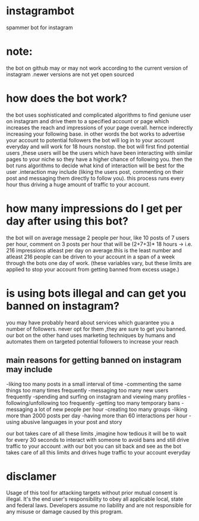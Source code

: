 # instagrambot
spammer bot for instagram

# note:
the bot on github may or may not work according to the current version of instagram .newer versions are not yet open sourced

# how does the bot work?

the bot uses sophisticated and complicated algorithms to find geniune user on instagram and drive them to a specified account or page which increases the reach and impressions of your page overall. hernce inderectly increasing your following base.
in other words the bot works to advertise your account to potential followers
the bot will log in to your account everyday and will work for 18 hours nonstop.
the bot will first find potential users ,these users will be the users which have been interacting with similar pages to your niche so they have a higher chance of following you.
then the bot runs algorithms to decide what kind of interaction will be best for the user .interaction may include (liking the users post, commenting on their post and messaging them directly to follow you). this process runs every hour thus driving a huge amount of traffic to your account.

# how many impressions do I get per day after using this bot?

the bot will on average message 2 people per hour, like 10 posts of 7 users per hour, comment on 3 posts per hour 
that will be (2+7+3)* 18 hours -> i.e. 216 impressions atleast per day on average.this is the least number and atleast 216 people can be driven to your account in a span of a week through the bots one day of work.
(these variables vary, but these limits are applied to stop your account from getting banned from excess usage.)

# is using bots illegal and can get you banned on instagram?

you may have probably heard about services which guarantee you a number of followers. never opt for them ,they are sure to get you banned. our bot on the other hand uses marketing techniques by humans and automates them  on targeted potential followers to increase your reach
## main reasons for getting banned on instagram may include
-liking too many posts in a small interval of time
-commenting the same things too many times frequently
-messaging too many new users frequently
-spending and surfing on instagram and viewing many profiles
-following/unfollowing too frequently
-getting too many temporary bans
-messaging a lot of new people per hour
-creating too many groups
-liking more than 2000 posts per day
-having more than 60 interactions per hour
-using abusive languages in your post and story

our bot takes care of all these limits ,imagine how tedious it will be to wait for every 30 seconds to interact with someone to avoid bans and still drive traffic to your account .with our bot you can sit back and see as the bot takes care of all this limits and drives huge traffic to your account everyday

# disclamer

Usage of this tool for attacking targets without prior mutual consent is illegal. It's the end user's responsibility to obey all applicable local, state and federal laws. Developers assume no liability and are not responsible for any misuse or damage caused by this program.
